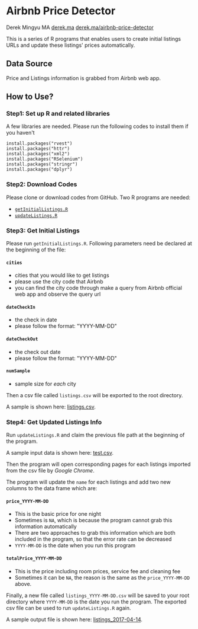 # Airbnb Price Detector

Derek Mingyu MA
[derek.ma](http://derek.ma)
[derek.ma/airbnb-price-detector](http://derek.ma/airbnb-price-detector)

This is a series of R programs that enables users to create initial listings URLs and update these listings' prices automatically. 

## Data Source

Price and Listings information is grabbed from Airbnb web app.

## How to Use?

### Step1: Set up R and related libraries

A few libraries are needed. Please run the following codes to install them if you haven't

```
install.packages("rvest")
install.packages("httr")
install.packages("xml2")
install.packages("RSelenium")
install.packages("stringr")
install.packages("dplyr")
```

### Step2: Download Codes

Please clone or download codes from GitHub. Two R programs are needed:

* [`getInitialListings.R`](https://github.com/derekmma/airbnb-price-detector/blob/master/getInitialListings.R)
* [`updateListings.R`](https://github.com/derekmma/airbnb-price-detector/blob/master/updateListings.R)

### Step3: Get Initial Listings

Please run `getInitialListings.R`. Following parameters need be declared at the beginning of the file:

#### `cities`
* cities that you would like to get listings
* please use the city code that Airbnb
* you can find the city code through make a query from Airbnb official web app and observe the query url

#### `dateCheckIn`
* the check in date
* please follow the format: "YYYY-MM-DD"

#### `dateCheckOut`
* the check out date
* please follow the format: "YYYY-MM-DD"

#### `numSample`
* sample size for _each_ city

Then a csv file called `listings.csv` will be exported to the root directory.

A sample is shown here: [listings.csv](https://github.com/derekmma/airbnb-price-detector/blob/master/listings.csv).

### Step4: Get Updated Listings Info

Run `updateListings.R` and claim the previous file path at the beginning of the program.

A sample input data is shown here: [test.csv](https://github.com/derekmma/airbnb-price-detector/blob/master/test.csv).

Then the program will open corresponding pages for each listings imported from the csv file by _Google Chrome_.

The program will update the `name` for each listings and add two new columns to the data frame which are:

#### `price_YYYY-MM-DD`

* This is the basic price for one night
* Sometimes is `NA`, which is because the program cannot grab this information automatically
* There are two approaches to grab this information which are both included in the program, so that the error rate can be decreased
* `YYYY-MM-DD` is the date when you run this program

#### `totalPrice_YYYY-MM-DD`

* This is the price including room prices, service fee and cleaning fee
* Sometimes it can be `NA`, the reason is the same as the `price_YYYY-MM-DD` above.

Finally, a new file called `listings_YYYY-MM-DD.csv` will be saved to your root directory where `YYYY-MM-DD` is the date you run the program. The exported csv file can be used to run `updateListings.R` again.

A sample output file is shown here: [listings_2017-04-14](https://github.com/derekmma/airbnb-price-detector/blob/master/listings_2017-04-14.csv).


